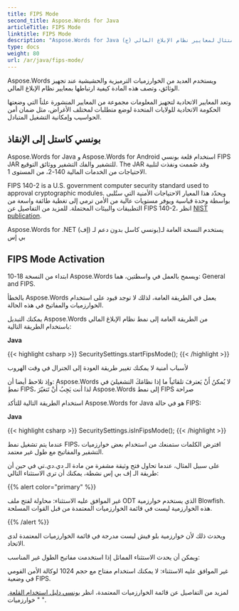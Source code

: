 ```yaml
---
title: FIPS Mode
second_title: Aspose.Words for Java
articleTitle: FIPS Mode
linktitle: FIPS Mode
description: "Aspose.Words for Java (ج) استخدام العديد من الترميزات وخوارزميات الحشيش عند تجهيز وثائق الامتثال لمعايير نظام الإبلاغ المالي."
type: docs
weight: 80
url: /ar/java/fips-mode/
---
```


Aspose.Words ويستخدم العديد من الخوارزميات الترميزية والحشيشية عند تجهيز الوثائق، وتصف هذه المادة كيفية ارتباطها بمعايير نظام الإبلاغ المالي.

وتعد المعايير الاتحادية لتجهيز المعلومات مجموعة من المعايير المنشورة علناً التي وضعتها الحكومة الاتحادية للولايات المتحدة لوضع متطلبات لمختلف الأغراض، مثل ضمان أمن الحواسيب وإمكانية التشغيل المتبادل.

## بونسي كاستل إلى الإنقاذ

Aspose.Words for Java و Aspose.Words for Android استخدام قلعة بونسي FIPS JAR للتشفير والفك التشفير ووثائق التوقيع. The JAR وقد صُممت ونفذت لتلبية الاحتياجات من الخدمات المالية 140-2، من المستوى 1.

FIPS 140-2 is a U.S. government computer security standard used to approval cryptographic modules. ويحدّد هذا المعيار الاحتياجات الأمنية التي ستُلبى بواسطة وحدة قياسية ويوفر مستويات عالية من الأمن ترمي إلى تغطية طائفة واسعة من التطبيقات والبيئات المحتملة. للمزيد من التفاصيل عن FIPS 140-2، انظر [NIST publication](https://www.nist.gov/publications/security-requirements-cryptographic-modules-includes-change-notices-1232002?pub_id=902003).

Aspose.Words for .NET (يستخدم النسخة العامة لـ(بونسي كاسل بدون دعم لـ (إف بي إس

## FIPS Mode Activation

ابتداء من النسخة 18-10 Aspose.Words ويسمح بالعمل في واسطتين، هما: General and FIPS.

بالخطأ Aspose.Words يعمل في الطريقة العامة، لذلك لا توجد قيود على استخدام الخوارزميات والمفاتيح في هذه الحالة.

يمكنك التبديل Aspose.Words من الطريقة العامة إلى نمط نظام الإبلاغ المالي باستخدام الطريقة التالية:

**Java**

{{< highlight csharp >}}
SecuritySettings.startFipsMode();
{{< /highlight >}}

لأسباب أمنية لا يمكنك تغيير طريقة العودة إلى الجنرال في وقت الهروب

وإذ تلاحظ أيضا أن: Aspose.Words لا يُمكنُ أَنْ يَعترفَ تلقائياً ما إذا نظامَكَ التشغيليَ في نمطِ FIPS، لذا أنت يَجِبُ أَنْ تَتغيّرَ Aspose.Words إلى نمط FIPS صراحة

استخدام الطريقة التالية للتأكد Aspose.Words for Java هو في حالة FIPS:

**Java**

{{< highlight csharp >}}
SecuritySettings.isInFipsMode();
{{< /highlight >}}

عندما يتم تشغيل نمط FIPS، افترض الكلمات ستمنعك من استخدام بعض خوارزميات التشفير والمفاتيح مع طول غير معتمد.

على سبيل المثال، عندما تحاول فتح وثيقة مشفرة من مادة الـ دي.دي.تي في حين أن طريقة الـ إف بي إس نشطة، يمكنك أن ترى الاستثناء التالي:

{{% alert color="primary" %}}

غير الموافق عليه الاستثناء: محاولة لفتح ملف ODT الذي يستخدم خوارزمية Blowfish. هذه الخوارزمية ليست في قائمة الخوارزميات المعتمدة من قبل القوات المسلحة.

{{% /alert %}}

ويحدث ذلك لأن خوارزمية بلو فيش ليست مدرجة في قائمة الخوارزميات المعتمدة لدى الاتحاد.

ويمكن أن يحدث الاستثناء المماثل إذا استخدمت مفاتيح الطول غير المناسب:

غير الموافق عليه الاستثناء: لا يمكنك استخدام مفتاح مع حجم 1024 لوكالة الأمن القومي في وضعية FIPS.

لمزيد من التفاصيل عن قائمة الخوارزميات المعتمدة، انظر [بونسي دليل استخدام القلعة](https://downloads.bouncycastle.org/fips-java/BC-FJA-UserGuide-1.0.1.pdf), " خوارزميات ".


